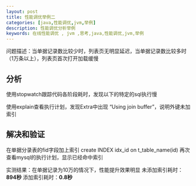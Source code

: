 ```yaml
---
layout: post
title: 性能调优举例二
categories: [java,性能调优,jvm,举例]
description: 性能调优分析举例
keywords: 在线性能调优 , jvm ,思考,java,性能调优,jvm,举例
---
```


问题描述：当单据记录数比较少时，列表页无明显延迟，当单据记录数比较多时（1万条以上），列表页首次打开加载缓慢

## 分析

使用stopwatch跟踪代码各阶段耗时，发现以下的特定的sql执行慢

使用explain查看执行计划，发现Extra中出现 “Using join buffer”，说明外键未加索引

## 解决和验证

在单据分录表的fid字段加上索引
create INDEX idx_id on t_table_name(id)
再次查看mysql的执行计划，显示已经命中索引

实测结果：在单据记录为10万的情况下，性能提升效果明显
未添加索引耗时：**894秒**
添加索引耗时：**0.8秒**